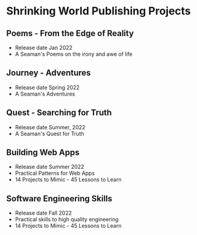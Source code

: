# Shrinking World Publishing Projects


## Poems - From the Edge of Reality

- Release date Jan 2022
- A Seaman's Poems on the irony and awe of life


## Journey - Adventures

- Release date Spring  2022
- A Seaman's Adventures


## Quest - Searching for Truth

- Release date Summer, 2022
- A Seaman's Quest for Truth


## Building Web Apps

- Release  date  Summer 2022
- Practical Patterns for Web Apps
- 14 Projects to Mimic - 45 Lessons to Learn


## Software Engineering Skills

- Release date Fall 2022
- Practical skills to high quality engineering
- 14 Projects to Mimic - 45 Lessons to Learn